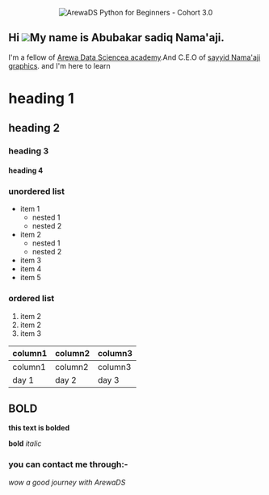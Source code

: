 <p align="center">
    <img src="assets/arewadsimage.png" alt="ArewaDS Python for Beginners - Cohort 3.0">
</p>

<p align="center">

## Hi ![](https://user-images.githubusercontent.com/18350557/176309783-0785949b-9127-417c-8b55-ab5a4333674e.gif)My name is Abubakar sadiq Nama'aji.
I'm a fellow of [Arewa Data Sciencea academy](https://arewadatascience.github.io/).And C.E.O of [sayyid Nama'aji graphics](https://www.instagram.com/sayyid_namaaji_graphics?igsh=MXFvazk1N3E0aXM4MQ==). and I'm here to learn

# heading 1
## heading 2
### heading 3
#### heading 4

### __unordered list__ 
- item 1
  - nested 1
  - nested 2
- item 2
  - nested 1
  - nested 2
- item 3
- item 4
- item 5

### __ordered list__
1. item 2
2. item 2
3. item 3

|column1 |column2 | column3|
|-----|-----|-----|
|column1 |column2 | column3|
|day 1 | day 2 | day 3|


## BOLD
**this text is bolded**

__bold__
_italic_

### you can contact me through:-

_wow a good journey with ArewaDS_

<!---
AlsayyuNamaaji1/AlsayyuNamaaji1 is a ✨ special ✨ repository because its `README.md` (this file) appears on your GitHub profile.
You can click the Preview link to take a look at your changes.
--->
